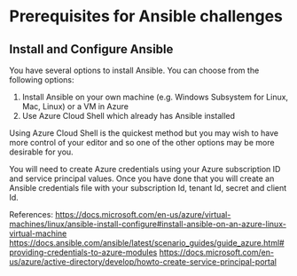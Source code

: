 # Prerequisites for Ansible challenges

## Install and Configure Ansible

You have several options to install Ansible. You can choose from the following options:

1) Install Ansible on your own machine (e.g. Windows Subsystem for Linux, Mac, Linux) or a VM in Azure
2) Use Azure Cloud Shell which already has Ansible installed

Using Azure Cloud Shell is the quickest method but you may wish to have more control of your editor and so one of the other options may be more desirable for you.

You will need to create Azure credentials using your Azure subscription ID and service principal values. Once you have done that you will create an Ansible credentials file with your subscription Id, tenant Id, secret and client Id. 

References: 
https://docs.microsoft.com/en-us/azure/virtual-machines/linux/ansible-install-configure#install-ansible-on-an-azure-linux-virtual-machine
https://docs.ansible.com/ansible/latest/scenario_guides/guide_azure.html#providing-credentials-to-azure-modules
https://docs.microsoft.com/en-us/azure/active-directory/develop/howto-create-service-principal-portal


